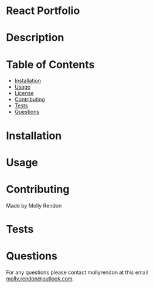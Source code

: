 # React Portfolio
  
  # Description  
    

  # Table of Contents
  * [Installation](#installation)
  * [Usage](#usage)
  * [License](#license)
  * [Contributing](#contributing)
  * [Tests](#tests)
  * [Questions](#questions)

  # Installation
 

  # Usage

 
  # Contributing  
  Made by Molly Rendon

  # Tests


  # Questions
  For any questions please contact mollyrendon at this email molly.rendon@outlook.com. 

